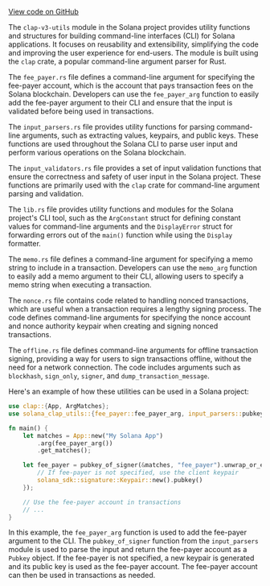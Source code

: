 [View code on GitHub](https://github.com/solana-labs/solana/tree/master/na/clap-v3-utils/src)

The `clap-v3-utils` module in the Solana project provides utility functions and structures for building command-line interfaces (CLI) for Solana applications. It focuses on reusability and extensibility, simplifying the code and improving the user experience for end-users. The module is built using the `clap` crate, a popular command-line argument parser for Rust.

The `fee_payer.rs` file defines a command-line argument for specifying the fee-payer account, which is the account that pays transaction fees on the Solana blockchain. Developers can use the `fee_payer_arg` function to easily add the fee-payer argument to their CLI and ensure that the input is validated before being used in transactions.

The `input_parsers.rs` file provides utility functions for parsing command-line arguments, such as extracting values, keypairs, and public keys. These functions are used throughout the Solana CLI to parse user input and perform various operations on the Solana blockchain.

The `input_validators.rs` file provides a set of input validation functions that ensure the correctness and safety of user input in the Solana project. These functions are primarily used with the `clap` crate for command-line argument parsing and validation.

The `lib.rs` file provides utility functions and modules for the Solana project's CLI tool, such as the `ArgConstant` struct for defining constant values for command-line arguments and the `DisplayError` struct for forwarding errors out of the `main()` function while using the `Display` formatter.

The `memo.rs` file defines a command-line argument for specifying a memo string to include in a transaction. Developers can use the `memo_arg` function to easily add a memo argument to their CLI, allowing users to specify a memo string when executing a transaction.

The `nonce.rs` file contains code related to handling nonced transactions, which are useful when a transaction requires a lengthy signing process. The code defines command-line arguments for specifying the nonce account and nonce authority keypair when creating and signing nonced transactions.

The `offline.rs` file defines command-line arguments for offline transaction signing, providing a way for users to sign transactions offline, without the need for a network connection. The code includes arguments such as `blockhash`, `sign_only`, `signer`, and `dump_transaction_message`.

Here's an example of how these utilities can be used in a Solana project:

```rust
use clap::{App, ArgMatches};
use solana_clap_utils::{fee_payer::fee_payer_arg, input_parsers::pubkey_of_signer};

fn main() {
    let matches = App::new("My Solana App")
        .arg(fee_payer_arg())
        .get_matches();

    let fee_payer = pubkey_of_signer(&matches, "fee_payer").unwrap_or_else(|| {
        // If fee-payer is not specified, use the client keypair
        solana_sdk::signature::Keypair::new().pubkey()
    });

    // Use the fee-payer account in transactions
    // ...
}
```

In this example, the `fee_payer_arg` function is used to add the fee-payer argument to the CLI. The `pubkey_of_signer` function from the `input_parsers` module is used to parse the input and return the fee-payer account as a `Pubkey` object. If the fee-payer is not specified, a new keypair is generated and its public key is used as the fee-payer account. The fee-payer account can then be used in transactions as needed.

